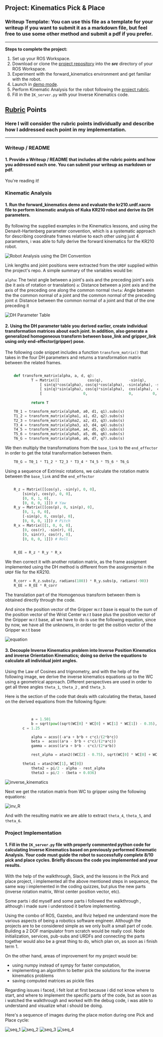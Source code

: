 ## Project: Kinematics Pick & Place
### Writeup Template: You can use this file as a template for your writeup if you want to submit it as a markdown file, but feel free to use some other method and submit a pdf if you prefer.

---


**Steps to complete the project:**  


1. Set up your ROS Workspace.
2. Download or clone the [project repository](https://github.com/udacity/RoboND-Kinematics-Project) into the ***src*** directory of your ROS Workspace.  
3. Experiment with the forward_kinematics environment and get familiar with the robot.
4. Launch in [demo mode](https://classroom.udacity.com/nanodegrees/nd209/parts/7b2fd2d7-e181-401e-977a-6158c77bf816/modules/8855de3f-2897-46c3-a805-628b5ecf045b/lessons/91d017b1-4493-4522-ad52-04a74a01094c/concepts/ae64bb91-e8c4-44c9-adbe-798e8f688193).
5. Perform Kinematic Analysis for the robot following the [project rubric](https://review.udacity.com/#!/rubrics/972/view).
6. Fill in the `IK_server.py` with your Inverse Kinematics code. 


[//]: # (Image References)

[image1]: ./misc_images/misc1.png
[image2]: ./misc_images/misc3.png
[image3]: ./misc_images/misc2.png
[image4]: ./misc_images/robot_analysis.jpg
[image5]: ./misc_images/DH_table.jpg
[image6]: ./misc_images/wc.png
[image7]: ./misc_images/IK.png
[image8]: ./misc_images/seq_1.png
[image9]: ./misc_images/seq_2.png
[image10]: ./misc_images/seq_3.png
[image11]: ./misc_images/seq_4.png
## [Rubric](https://review.udacity.com/#!/rubrics/972/view) Points
### Here I will consider the rubric points individually and describe how I addressed each point in my implementation.  

---
### Writeup / README

#### 1. Provide a Writeup / README that includes all the rubric points and how you addressed each one.  You can submit your writeup as markdown or pdf.  

You're reading it!

### Kinematic Analysis
#### 1. Run the forward_kinematics demo and evaluate the kr210.urdf.xacro file to perform kinematic analysis of Kuka KR210 robot and derive its DH parameters.

By following the supplied examples in the Kinematics lessons, and using the Denavit-Hartenberg parameter convention, which is a systematic approach for describing coordinate frames relative to each other using just 4 parameters, i was able to fully derive the forward kinematics for the KR210 robot.

![Robot Analysis using the DH Convention][image4]


Link lengths and joint positions were extracted from the `URDF` supplied within the project's repo.
A simple summary of the variables would be:

`alpha`: The twist angle between a joint's axis and the preceding joint's axis (be it axis of rotation or translation)
`a`: Distance between a joint axis and the axis of the preceding one along the common normal
`theta`: Angle between the the common normal of a joint and the common normal of the preceding joint
`d`: Distance between the common normal of a joint and that of the one preceding it

![DH Parameter Table][image5]


#### 2. Using the DH parameter table you derived earlier, create individual transformation matrices about each joint. In addition, also generate a generalized homogeneous transform between base_link and gripper_link using only end-effector(gripper) pose.

The following code snippet includes a function `transform_matrix()` that takes in the four DH parameters and returns a transformation matrix between the related frames.

```python

	def transform_matrix(alpha, a, d, q):
			T = Matrix([[             cos(q),            -sin(q),        0,          a],
				[ sin(q)*cos(alpha), cos(q)*cos(alpha), -sin(alpha), -sin(alpha)*d],
				[ sin(q)*sin(alpha), cos(q)*sin(alpha),  cos(alpha),  cos(alpha)*d],
				[                   0,                   0,         0,               1]])
	
			return T

	T0_1 = transform_matrix(alpha0, a0, d1, q1).subs(s)
	T1_2 = transform_matrix(alpha1, a1, d2, q2).subs(s)
	T2_3 = transform_matrix(alpha2, a2, d3, q3).subs(s)
	T3_4 = transform_matrix(alpha3, a3, d4, q4).subs(s)
	T4_5 = transform_matrix(alpha4, a4, d5, q5).subs(s)
	T5_6 = transform_matrix(alpha5, a5, d6, q6).subs(s)
	T6_G = transform_matrix(alpha6, a6, d7, q7).subs(s)
```
We then multiply the transformations from the `base_link` to the `end_effector` in order to get the total transformation between them.

```python
	T0_G = T0_1 * T1_2 * T2_3 * T3_4 * T4_5 * T5_6 * T6_G
```
Using a sequence of Extrinsic rotations, we calculate the rotation matrix between the `base_link` and the `end_effector`

```python

	R_z = Matrix([[cos(y), -sin(y), 0, 0], 
	    [sin(y), cos(y), 0, 0], 
	    [0, 0, 1, 0],
	    [0, 0, 0, 1]]) # Yaw
	R_y = Matrix([[cos(p), 0, sin(p), 0], 
	    [0, 1, 0, 0], 
	    [-sin(p), 0, cos(p), 0], 
	    [0, 0, 0, 1]]) # Pitch
	R_x = Matrix([[1, 0, 0, 0], 
	    [0, cos(r), -sin(r), 0], 
	    [0, sin(r), cos(r), 0], 
	    [0, 0, 0, 1]]) # Roll
      
      
	R_EE = R_z * R_y * R_x
  ```
  
We then correct it with another rotation matrix, as the frame assigment implemented using the DH method is different from the assignmentsi n the `URDF` file for the KR210.

```python
	R_corr = R_z.subs(y, radians(180)) * R_y.subs(p, radians(-90))
	R_EE = R_EE * R_corr
```

The translation part of the Homogenous transform between them is obtained directly through the code.


And since the position vector of the Gripper w.r.t base is equal to the sum of the position vector of the Wrist Center w.r.t base plus the position vector of the Gripper w.r.t base, all we have to do is use the following equation, since by now, we have all the unknowns, in order to get the osition vector of the Gripper w.r.t base

![equation][image6]

#### 3. Decouple Inverse Kinematics problem into Inverse Position Kinematics and inverse Orientation Kinematics; doing so derive the equations to calculate all individual joint angles.

Using the Law of Cosines and trignometry, and with the help of the following image, we derive the inverse kinematics equations up to the WC using a geometrical approach. Different perspectives are used in order to get all three angles `theta_1`, `theta_2` , and `theta_3`.

Here is the section of the code that deals with calculating the thetas, based on the derived equations from the following figure:

```python
            

            a = 1.501            
            b = sqrt(pow((sqrt(WC[0] * WC[0] + WC[1] * WC[1]) - 0.35), 2) + pow(WC[2] - 0.75, 2))
	    c = 1.25

            alpha = acos((-a*a + b*b + c*c)/(2*b*c))
            beta = 	acos((a*a - b*b + c*c)/(2*a*c))
            gamma = acos((a*a + b*b - c*c)/(2*a*b))

            rest_alpha = atan2((WC[2] - 0.75), sqrt(WC[0] * WC[0] + WC[1] * WC[1]) - 0.35)
	    
	    theta1 = atan2(WC[1], WC[0])
            theta2 = pi/2 - alpha - rest_alpha
            theta3 = pi/2 - (beta + 0.036)
```


![inverse_kinematics][image7]


Next we get the rotation matrix from WC to gripper using the following equations:

![inv_R][image8]

And with the resulting matrix we are able to extract `theta_4`, `theta_5`, and `theta_6`.



### Project Implementation

#### 1. Fill in the `IK_server.py` file with properly commented python code for calculating Inverse Kinematics based on previously performed Kinematic Analysis. Your code must guide the robot to successfully complete 8/10 pick and place cycles. Briefly discuss the code you implemented and your results. 

With the help of the walkthrough, Slack, and the lessons in the Pick and place project, i implemented all the above mentioned steps in sequence, the same way i implemented in the coding quizzes, but plus the new parts (inverse rotation matrix, Wrist center position vector, etc).

Some parts i did myself and some parts i followed the walkthrough , although i made sure i understood it before implementing.

Using the combo of ROS, Gazebo, and Rviz helped me understand more the various aspects of being a robotics software engineer. Although the projects are to be considered simple as we only built a small part of code. Building a 2 DOF manipulator from scratch would be really cool. Node initialization, services, pub-subs and URDFs and connecting the parts together would also be a great thing to do, which plan on, as soon as i finish term 1. 

On the other hand, areas of improvement for my project would be:

- using numpy instead of sympy for faster computation, 
- implementing an algorithm to better pick the solutions for the inverse kinematics problems
- saving computed matrices as pickle files

Regarding issues i faced, i felt lost at first because i did not know where to start, and where to implement the specific parts of the code, but as soon as i watched the walkthrough and worked with the debug code, i was able to understand and visualize what i should be doing.


Here's a sequence of images during the place motion during one Pick and Place cycle:

![seq_1][image8]
![seq_2][image9]
![seq_3][image10]
![seq_4][image11]



